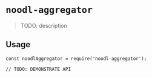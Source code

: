 # `noodl-aggregator`

> TODO: description

## Usage

```
const noodlAggregator = require('noodl-aggregator');

// TODO: DEMONSTRATE API
```
